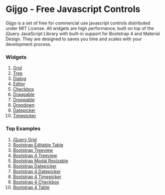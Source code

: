 # Gijgo - Free Javascript Controls

Gijgo is a set of free for commercial use javascript controls distributed under MIT License.
All widgets are high performance, built on top of the jQuery JavaScript Library with built-in support for Bootstrap 4 and Material Design.
They are designed to saves you time and scales with your development process.

### Widgets


1. [Grid](http://gijgo.com/grid)
2. [Tree](http://gijgo.com/tree)
3. [Dialog](http://gijgo.com/dialog)
4. [Editor](http://gijgo.com/editor)
5. [Checkbox](http://gijgo.com/checkbox)
6. [Draggable](http://gijgo.com/draggable)
7. [Droppable](http://gijgo.com/droppable)
8. [Dropdown](http://gijgo.com/dropdown)
9. [Datepicker](http://gijgo.com/datepicker)
10. [Timepicker](http://gijgo.com/timepicker)


### Top Examples


1. [jQuery Grid](http://gijgo.com/grid)
2. [Bootstrap Editable Table](http://gijgo.com/grid/demos/bootstrap-grid-inline-edit)
3. [Bootstrap Treeview](http://gijgo.com/tree/demos/bootstrap-treeview)
4. [Bootstrap 4 Treeview](http://gijgo.com/tree/demos/bootstrap-4-treeview)
5. [Bootstrap Modal Resizable](http://gijgo.com/dialog/example/bootstrap-modal-resizable)
6. [Bootstrap Datepicker](http://gijgo.com/datepicker/example/bootstrap)
7. [Bootstrap 4 Datepicker](http://gijgo.com/datepicker/example/bootstrap-4)
8. [Bootstrap 4 Timepicker](http://gijgo.com/timepicker/example/bootstrap-4)
9. [Bootstrap 4 Checkbox](http://gijgo.com/checkbox/example/bootstrap-4)
10. [Bootstrap 4 Table](http://gijgo.com/grid/demos/bootstrap-4-table)
